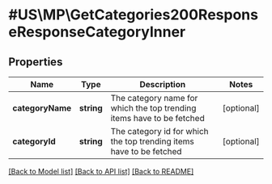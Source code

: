 # #US\MP\GetCategories200ResponseResponseCategoryInner

## Properties

Name | Type | Description | Notes
------------ | ------------- | ------------- | -------------
**categoryName** | **string** | The category name for which the top trending items have to be fetched | [optional]
**categoryId** | **string** | The category id for which the top trending items have to be fetched | [optional]


[[Back to Model list]](../) [[Back to API list]](../../Api/US/MP) [[Back to README]](../../README.md)
